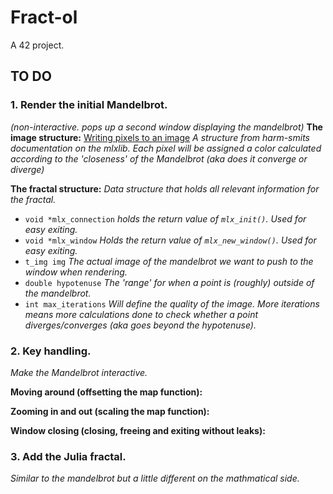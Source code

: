# Fract-ol
A 42 project.

## TO DO
### 1. Render the initial Mandelbrot. 
*(non-interactive. pops up a second window displaying the mandelbrot)*
**The image structure:** [Writing pixels to an image](https://harm-smits.github.io/42docs/libs/minilibx/getting_started.html#writing-pixels-to-a-image)
*A structure from harm-smits documentation on the mlxlib. Each pixel will be assigned a color calculated according to the 'closeness' of the Mandelbrot (aka does it converge or diverge)* 

**The fractal structure:** *Data structure that holds all relevant information for the fractal.*
- `void *mlx_connection` *holds the return value of `mlx_init()`. Used for easy exiting.*
- `void *mlx_window` *Holds the return value of `mlx_new_window()`. Used for easy exiting.*
- `t_img img` *The actual image of the mandelbrot we want to push to the window when rendering.*
- `double hypotenuse` *The 'range' for when a point is (roughly) outside of the mandelbrot.*
- `int max_iterations` *Will define the quality of the image. More iterations means more calculations done to check whether a point diverges/converges (aka goes beyond the hypotenuse).*

### 2. Key handling.
*Make the Mandelbrot interactive.*

**Moving around (offsetting the map function):**

**Zooming in and out (scaling the map function):**

**Window closing (closing, freeing and exiting without leaks):**

### 3. Add the Julia fractal.
*Similar to the mandelbrot but a little different on the mathmatical side.*
